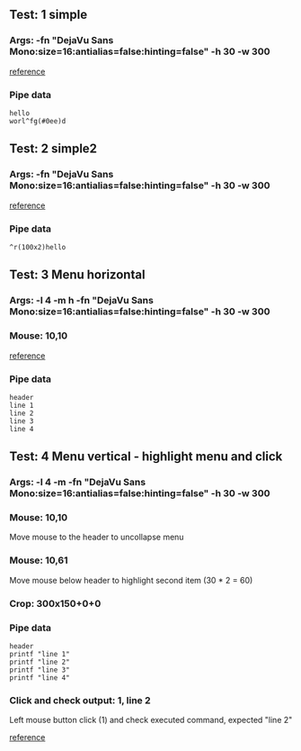 ## Test: 1 simple

### Args: -fn "DejaVu Sans Mono:size=16:antialias=false:hinting=false" -h 30 -w 300

[reference](./integration-tests/reference_01.gif)

### Pipe data


```
hello
worl^fg(#0ee)d
```

## Test: 2 simple2

### Args: -fn  "DejaVu Sans Mono:size=16:antialias=false:hinting=false" -h 30 -w 300

[reference](./integration-tests/reference_02.gif)

### Pipe data

```
^r(100x2)hello
```

## Test: 3 Menu horizontal

### Args: -l 4 -m h -fn  "DejaVu Sans Mono:size=16:antialias=false:hinting=false" -h 30 -w 300

### Mouse: 10,10

[reference](./integration-tests/reference_03-menu-horizontal-open-popup.gif)
### Pipe data

```
header
line 1
line 2
line 3
line 4
```

## Test: 4 Menu vertical - highlight menu and click

### Args: -l 4 -m -fn  "DejaVu Sans Mono:size=16:antialias=false:hinting=false" -h 30 -w 300

### Mouse: 10,10
Move mouse to the header to uncollapse menu

### Mouse: 10,61
Move mouse below header to highlight second item (30 * 2 = 60)

### Crop: 300x150+0+0

### Pipe data

```
header
printf "line 1"
printf "line 2"
printf "line 3"
printf "line 4"
```

### Click and check output: 1, line 2

Left mouse button click (1) and check executed command, expected "line 2" 

[reference](./integration-tests/reference_04-menu-vertical-open-popup.gif)
